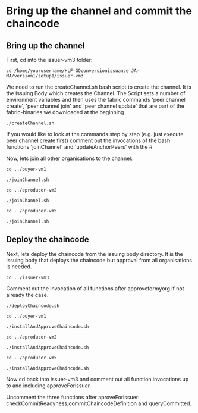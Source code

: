 # Bring up the channel and commit the chaincode

## Bring up the channel

First, cd into the issuer-vm3 folder:

`cd /home/yourusername/HLF-GOconversionissuance-JA-MA/version1/setup1/issuer-vm3`

We need to run the createChannel.sh bash script to create the channel. It is the Issuing Body which creates the Channel.
The Script sets a number of environment variables and then uses the fabric commands 'peer channel create', 'peer channel join' and 'peer channel update' that are part of the fabric-binaries we downloaded at the beginning

`./createChannel.sh`

If you would like to look at the commands step by step (e.g. just execute peer channel create first) comment out the invocations of the bash functions 'joinChannel' and 'updateAnchorPeers' with the #

Now, lets join all other organisations to the channel:

`cd ../buyer-vm1`

`./joinChannel.sh`

`cd ../eproducer-vm2`

`./joinChannel.sh`

`cd ../hproducer-vm5`

`./joinChannel.sh`

## Deploy the chaincode

Next, lets deploy the chaincode from the issuing body directory. It is the issuing body that deploys the chaincode but approval from all organisations is needed.

`cd ../issuer-vm3`

Comment out the invocation of all functions after approveformyorg if not already the case.

`./deployChaincode.sh`

`cd ../buyer-vm1`

`./installAndApproveChaincode.sh`

`cd ../eproducer-vm2`

`./installAndApproveChaincode.sh`

`cd ../hproducer-vm5`

`./installAndApproveChaincode.sh`

Now cd back into issuer-vm3 and comment out all function invocations up to and including approveForissuer.

Uncomment the three functions after aproveForissuer:
checkCommitReadyness,commitChaincodeDefinition and queryCommitted.
